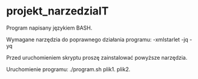 # projekt_narzedziaIT

Program napisany językiem BASH.

Wymagane narzędzia do poprawnego działania programu:
-xmlstarlet
-jq
-yq

Przed uruchomieniem skryptu proszę zainstalować powyższe narzędzia.

Uruchomienie programu:
./program.sh plik1.<rozszerzenie1> plik2.<rozszerzenie2>
